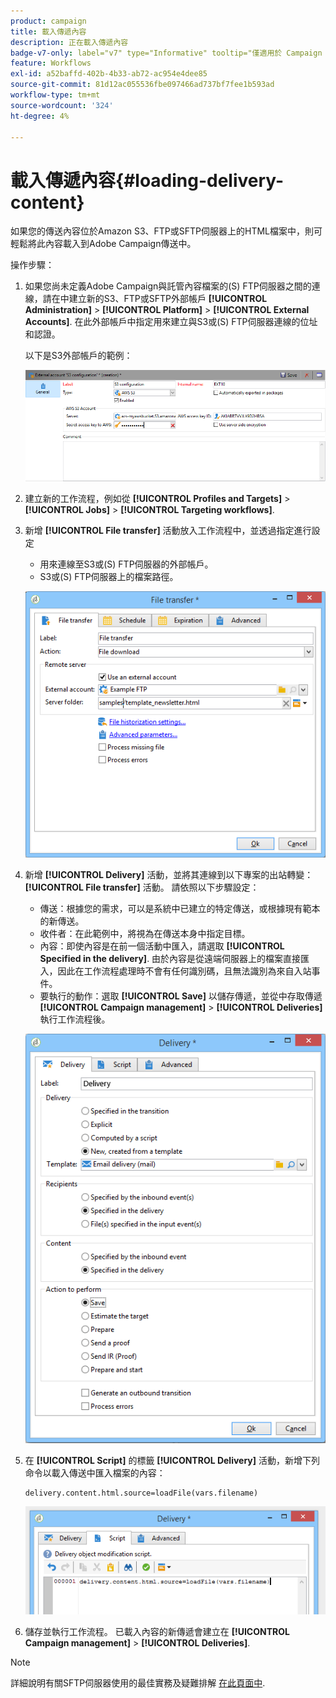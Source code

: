```yaml
---
product: campaign
title: 載入傳遞內容
description: 正在載入傳遞內容
badge-v7-only: label="v7" type="Informative" tooltip="僅適用於 Campaign Classic v7"
feature: Workflows
exl-id: a52baffd-402b-4b33-ab72-ac954e4dee85
source-git-commit: 81d12ac055536fbe097466ad737bf7fee1b593ad
workflow-type: tm+mt
source-wordcount: '324'
ht-degree: 4%

---
```


# 載入傳遞內容{#loading-delivery-content}



如果您的傳送內容位於Amazon S3、FTP或SFTP伺服器上的HTML檔案中，則可輕鬆將此內容載入到Adobe Campaign傳送中。

操作步驟：

1. 如果您尚未定義Adobe Campaign與託管內容檔案的(S) FTP伺服器之間的連線，請在中建立新的S3、FTP或SFTP外部帳戶 **[!UICONTROL Administration]** > **[!UICONTROL Platform]** > **[!UICONTROL External Accounts]**. 在此外部帳戶中指定用來建立與S3或(S) FTP伺服器連線的位址和認證。

   以下是S3外部帳戶的範例：

   ![](assets/delivery_loadcontent_filetransfertexamples3.png)

1. 建立新的工作流程，例如從 **[!UICONTROL Profiles and Targets]** > **[!UICONTROL Jobs]** > **[!UICONTROL Targeting workflows]**.
1. 新增 **[!UICONTROL File transfer]** 活動放入工作流程中，並透過指定進行設定

   * 用來連線至S3或(S) FTP伺服器的外部帳戶。
   * S3或(S) FTP伺服器上的檔案路徑。

   ![](assets/delivery_loadcontent_filetransfertexample.png)

1. 新增 **[!UICONTROL Delivery]** 活動，並將其連線到以下專案的出站轉變： **[!UICONTROL File transfer]** 活動。 請依照以下步驟設定：

   * 傳送：根據您的需求，可以是系統中已建立的特定傳送，或根據現有範本的新傳送。
   * 收件者：在此範例中，將視為在傳送本身中指定目標。
   * 內容：即使內容是在前一個活動中匯入，請選取 **[!UICONTROL Specified in the delivery]**. 由於內容是從遠端伺服器上的檔案直接匯入，因此在工作流程處理時不會有任何識別碼，且無法識別為來自入站事件。
   * 要執行的動作：選取 **[!UICONTROL Save]** 以儲存傳遞，並從中存取傳遞 **[!UICONTROL Campaign management]** > **[!UICONTROL Deliveries]** 執行工作流程後。

   ![](assets/delivery_loadcontent_activityexample.png)

1. 在 **[!UICONTROL Script]** 的標籤 **[!UICONTROL Delivery]** 活動，新增下列命令以載入傳送中匯入檔案的內容：

   ```
   delivery.content.html.source=loadFile(vars.filename)
   ```

   ![](assets/delivery_loadcontent_script.png)

1. 儲存並執行工作流程。 已載入內容的新傳遞會建立在 **[!UICONTROL Campaign management]** > **[!UICONTROL Deliveries]**.

>[!NOTE]
>
>詳細說明有關SFTP伺服器使用的最佳實務及疑難排解 [在此頁面中](../../platform/using/sftp-server-usage.md).
